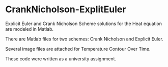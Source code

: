 # CrankNicholson-ExplitEuler
Explicit Euler and Crank Nicholson Scheme solutions for the Heat equation are modeled in Matlab.

There are Matlab files for two schemes: Crank Nicholson and Explicit Euler.

Several image files are attached for Temperature Contour Over Time.


These code were written as a university assignment.
